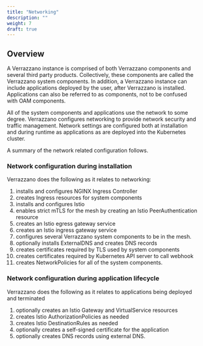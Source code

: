 ```yaml
---
title: "Networking"
description: ""
weight: 7
draft: true
---
```


## Overview
 
A Verrazzano instance is comprised of both Verrazzano components and several 
third party products. Collectively, these components are called the Verrazzano 
system components.  In addition, a Verrazzano instance can include applications 
deployed by the user, after Verrazzano is installed.  Applications can also be
referred to as components, not to be confused with OAM components.  

All of the system components and applications use the network to some degree.  Verrazzano 
configures networking to provide network security and traffic management.  Network 
settings are configured both at installation and during runtime as applications as are 
deployed into the Kubernetes cluster.

A summary of the network related configuration follows.

### Network configuration during installation
Verrazzano does the following as it relates to networking:
1. installs and configures NGINX Ingress Controller
1. creates Ingress resources for system components
1. installs and configures Istio
1. enables strict mTLS for the mesh by creating an Istio PeerAuthentication resource
1. creates an Istio egress gateway service
1. creates an Istio ingress gateway service
1. configures several Verrazzano system components to be in the mesh.  
1. optionally installs ExternalDNS and creates DNS records
1. creates certificates required by TLS used by system components
1. creates certificates required by Kubernetes API server to call webhook
1. creates NetworkPolicies for all of the system components.

### Network configuration during application lifecycle
Verrazzano does the following as it relates to applications being deployed and terminated
1. optionally creates an Istio Gateway and VirtualService resources
1. creates Istio AuthorizationPolicies as needed
1. creates Istio DestinationRules as needed
1. optionally creates a self-signed certificate for the application
1. optionally creates DNS records using external DNS.
